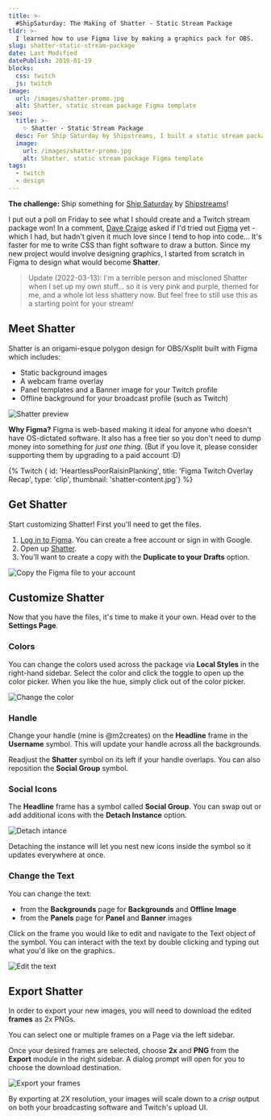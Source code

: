 ```yaml
---
title: >-
  #ShipSaturday: The Making of Shatter - Static Stream Package
tldr: >-
  I learned how to use Figma live by making a graphics pack for OBS.
slug: shatter-static-stream-package
date: Last Modified
datePublish: 2019-01-19
blocks:
  css: twitch
  js: twitch
image:
  url: /images/shatter-promo.jpg
  alt: Shatter, static stream package Figma template
seo:
  title: >-
    ✨ Shatter - Static Stream Package
  desc: For Ship Saturday by Shipstreams, I built a static stream package for OBS in Figma.
  image:
    url: /images/shatter-promo.jpg
    alt: Shatter, static stream package Figma template
tags:
  - twitch
  - design
---
```


**The challenge:** Ship something for [Ship Saturday](https://shipstreams.com/events/ship-saturday) by [Shipstreams](https://shipstreams.com/)!

I put out a poll on Friday to see what I should create and a Twitch stream package won! In a comment, [Dave Craige](https://twitter.com/davecraige) asked if I'd tried out [Figma](https://www.figma.com/) yet - which I had, but hadn't given it much love since I tend to hop into code... It's faster for me to write CSS than fight software to draw a button. Since my new project would involve designing graphics, I started from scratch in Figma to design what would become **Shatter**.

> Update (2022-03-13): I'm a terrible person and miscloned Shatter when I set up my own stuff... so it is very pink and purple, themed for me, and a whole lot less shattery now. But feel free to still use this as a starting point for your stream!

## Meet Shatter

Shatter is an origami-esque polygon design for OBS/Xsplit built with Figma which includes:

- Static background images
- A webcam frame overlay
- Panel templates and a Banner image for your Twitch profile
- Offline background for your broadcast profile (such as Twitch)

![Shatter preview](/images/shatter-content.jpg "Shatter preview")

**Why Figma?** Figma is web-based making it ideal for anyone who doesn't have OS-dictated software. It also has a free tier so you don't need to dump money into something for *just one thing*. (But if you love it, please consider supporting them by upgrading to a paid account :D)

{% Twitch { id: 'HeartlessPoorRaisinPlanking', title: 'Figma Twitch Overlay Recap', type: 'clip', thumbnail: 'shatter-content.jpg'} %}

## Get Shatter

Start customizing Shatter! First you'll need to get the files.

1. [Log in to Figma](https://www.figma.com/). You can create a free account or sign in with Google.
2. Open up [Shatter](https://www.figma.com/file/XYJX8SQuTukUesDWlNGgqrKa/Shatter-Stream-Package?node-id=7%3A742).
3. You'll want to create a copy with the **Duplicate to your Drafts** option.

![Copy the Figma file to your account](/images/figma-duplicate.png "Duplicate file")

## Customize Shatter

Now that you have the files, it's time to make it your own. Head over to the **Settings Page**.

### Colors

You can change the colors used across the package via **Local Styles** in the right-hand sidebar. Select the color and click the toggle to open up the color picker. When you like the hue, simply click out of the color picker.

![Change the color](/images/figma-color-swap.gif "Change the color")

### Handle

Change your handle (mine is @m2creates) on the **Headline** frame in the **Username** symbol. This will update your handle across all the backgrounds.

Readjust the **Shatter** symbol on its left if your handle overlaps. You can also reposition the **Social Group** symbol.

### Social Icons

The **Headline** frame has a symbol called **Social Group**. You can swap out or add additional icons with the **Detach Instance** option.

![Detach intance](/images/figma-detach-instance.png "Detach instance")

Detaching the instance will let you nest new icons inside the symbol so it updates everywhere at once.

### Change the Text

You can change the text:

- from the **Backgrounds** page for **Backgrounds** and **Offline Image**
- from the **Panels** page for **Panel** and **Banner** images

Click on the frame you would like to edit and navigate to the Text object of the symbol. You can interact with the text by double clicking and typing out what you'd like on the graphics.

![Edit the text](/images/figma-text-edit.gif "Edit the text")

## Export Shatter

In order to export your new images, you will need to download the edited **frames** as 2x PNGs.

You can select one or multiple frames on a Page via the left sidebar.

Once your desired frames are selected, choose **2x** and **PNG** from the **Export** module in the right sidebar. A dialog prompt will open for you to choose the download destination.

![Export your frames](/images/figma-2x-export.png "Export frames at 2x for PNG")

By exporting at 2X resolution, your images will scale down to a *crisp* output on both your broadcasting software and Twitch's upload UI.
